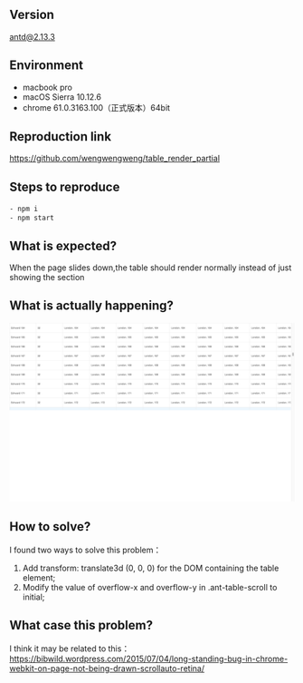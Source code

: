 ## Version

antd@2.13.3

## Environment

- macbook pro   
- macOS Sierra 10.12.6  
- chrome 61.0.3163.100（正式版本）64bit

## Reproduction link

https://github.com/wengwengweng/table_render_partial

## Steps to reproduce
```
- npm i
- npm start
```

## What is expected?

When the page slides down,the table should render normally instead of just showing the section

## What is actually happening?
![](screen_shot/table.png)

## How to solve?
I found two ways to solve this problem：
1. Add transform: translate3d (0, 0, 0) for the DOM containing the table element;
2. Modify the value of overflow-x and overflow-y in .ant-table-scroll to initial;

## What case this problem?
I think it may be related to this：
https://bibwild.wordpress.com/2015/07/04/long-standing-bug-in-chrome-webkit-on-page-not-being-drawn-scrollauto-retina/